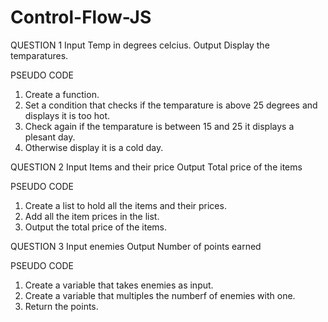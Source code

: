 # Control-Flow-JS

QUESTION 1 
   Input
    Temp in degrees celcius.
   Output
     Display the temparatures.

PSEUDO CODE
1. Create a function.
2. Set a condition that checks if the temparature is above 25 degrees and displays
   it is too hot.
3. Check again if the temparature is between 15 and 25 it displays a plesant day.
4. Otherwise display it is a cold day.

QUESTION 2
   Input
    Items and their price
   Output
    Total price of the items

   PSEUDO CODE
   1. Create a list to hold all the items and their prices.
   2. Add all the item prices in the list.
   3. Output the total price of the items.

   
QUESTION 3
   Input
   enemies 
   Output
   Number of points earned

   PSEUDO CODE
   1. Create a variable that takes enemies as input.
   2. Create a variable that multiples the numberf of enemies with one.
   3. Return the points.


   



